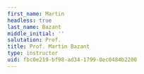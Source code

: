 ```yaml
---
first_name: Martin
headless: true
last_name: Bazant
middle_initial: ''
salutation: Prof.
title: Prof. Martin Bazant
type: instructor
uid: fbc0e219-bf98-ad34-1799-8ec0484b2200
---
```

